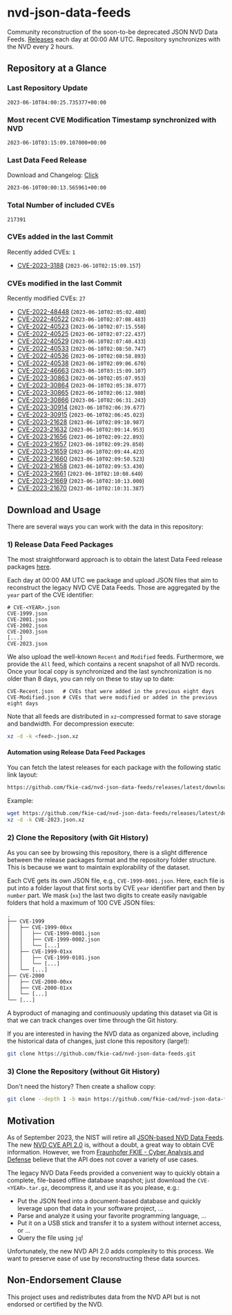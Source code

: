 # nvd-json-data-feeds

Community reconstruction of the soon-to-be deprecated JSON NVD Data Feeds. 
[Releases](https://github.com/fkie-cad/nvd-json-data-feeds/releases/latest) each day at 00:00 AM UTC.
Repository synchronizes with the NVD every 2 hours.

## Repository at a Glance

### Last Repository Update

```plain
2023-06-10T04:00:25.735377+00:00
```

### Most recent CVE Modification Timestamp synchronized with NVD

```plain
2023-06-10T03:15:09.107000+00:00
```

### Last Data Feed Release

Download and Changelog: [Click](https://github.com/fkie-cad/nvd-json-data-feeds/releases/latest)

```plain
2023-06-10T00:00:13.565961+00:00
```

### Total Number of included CVEs

```plain
217391
```

### CVEs added in the last Commit

Recently added CVEs: `1`

* [CVE-2023-3188](CVE-2023/CVE-2023-31xx/CVE-2023-3188.json) (`2023-06-10T02:15:09.157`)


### CVEs modified in the last Commit

Recently modified CVEs: `27`

* [CVE-2022-48448](CVE-2022/CVE-2022-484xx/CVE-2022-48448.json) (`2023-06-10T02:05:02.480`)
* [CVE-2022-40522](CVE-2022/CVE-2022-405xx/CVE-2022-40522.json) (`2023-06-10T02:07:08.483`)
* [CVE-2022-40523](CVE-2022/CVE-2022-405xx/CVE-2022-40523.json) (`2023-06-10T02:07:15.550`)
* [CVE-2022-40525](CVE-2022/CVE-2022-405xx/CVE-2022-40525.json) (`2023-06-10T02:07:22.437`)
* [CVE-2022-40529](CVE-2022/CVE-2022-405xx/CVE-2022-40529.json) (`2023-06-10T02:07:40.433`)
* [CVE-2022-40533](CVE-2022/CVE-2022-405xx/CVE-2022-40533.json) (`2023-06-10T02:08:50.747`)
* [CVE-2022-40536](CVE-2022/CVE-2022-405xx/CVE-2022-40536.json) (`2023-06-10T02:08:58.893`)
* [CVE-2022-40538](CVE-2022/CVE-2022-405xx/CVE-2022-40538.json) (`2023-06-10T02:09:06.670`)
* [CVE-2022-46663](CVE-2022/CVE-2022-466xx/CVE-2022-46663.json) (`2023-06-10T03:15:09.107`)
* [CVE-2023-30863](CVE-2023/CVE-2023-308xx/CVE-2023-30863.json) (`2023-06-10T02:05:07.953`)
* [CVE-2023-30864](CVE-2023/CVE-2023-308xx/CVE-2023-30864.json) (`2023-06-10T02:05:38.077`)
* [CVE-2023-30865](CVE-2023/CVE-2023-308xx/CVE-2023-30865.json) (`2023-06-10T02:06:12.980`)
* [CVE-2023-30866](CVE-2023/CVE-2023-308xx/CVE-2023-30866.json) (`2023-06-10T02:06:31.243`)
* [CVE-2023-30914](CVE-2023/CVE-2023-309xx/CVE-2023-30914.json) (`2023-06-10T02:06:39.677`)
* [CVE-2023-30915](CVE-2023/CVE-2023-309xx/CVE-2023-30915.json) (`2023-06-10T02:06:45.023`)
* [CVE-2023-21628](CVE-2023/CVE-2023-216xx/CVE-2023-21628.json) (`2023-06-10T02:09:10.987`)
* [CVE-2023-21632](CVE-2023/CVE-2023-216xx/CVE-2023-21632.json) (`2023-06-10T02:09:14.953`)
* [CVE-2023-21656](CVE-2023/CVE-2023-216xx/CVE-2023-21656.json) (`2023-06-10T02:09:22.893`)
* [CVE-2023-21657](CVE-2023/CVE-2023-216xx/CVE-2023-21657.json) (`2023-06-10T02:09:29.850`)
* [CVE-2023-21659](CVE-2023/CVE-2023-216xx/CVE-2023-21659.json) (`2023-06-10T02:09:44.423`)
* [CVE-2023-21660](CVE-2023/CVE-2023-216xx/CVE-2023-21660.json) (`2023-06-10T02:09:50.523`)
* [CVE-2023-21658](CVE-2023/CVE-2023-216xx/CVE-2023-21658.json) (`2023-06-10T02:09:53.430`)
* [CVE-2023-21661](CVE-2023/CVE-2023-216xx/CVE-2023-21661.json) (`2023-06-10T02:10:08.640`)
* [CVE-2023-21669](CVE-2023/CVE-2023-216xx/CVE-2023-21669.json) (`2023-06-10T02:10:13.000`)
* [CVE-2023-21670](CVE-2023/CVE-2023-216xx/CVE-2023-21670.json) (`2023-06-10T02:10:31.387`)


## Download and Usage

There are several ways you can work with the data in this repository:

### 1) Release Data Feed Packages

The most straightforward approach is to obtain the latest Data Feed release packages [here](https://github.com/fkie-cad/nvd-json-data-feeds/releases/latest).

Each day at 00:00 AM UTC we package and upload JSON files that aim to reconstruct the legacy NVD CVE Data Feeds.
Those are aggregated by the `year` part of the CVE identifier:

```
# CVE-<YEAR>.json
CVE-1999.json
CVE-2001.json
CVE-2002.json
CVE-2003.json
[...]
CVE-2023.json
```

We also upload the well-known `Recent` and `Modified` feeds.
Furthermore, we provide the `All` feed, which contains a recent snapshot of all NVD records.
Once your local copy is synchronized and the last synchronization is no older than 8 days, you can rely on these to stay up to date:

```plain
CVE-Recent.json   # CVEs that were added in the previous eight days
CVE-Modified.json # CVEs that were modified or added in the previous eight days
```

Note that all feeds are distributed in `xz`-compressed format to save storage and bandwidth.
For decompression execute:

```sh
xz -d -k <feed>.json.xz
```


#### Automation using Release Data Feed Packages

You can fetch the latest releases for each package with the following static link layout:

```sh
https://github.com/fkie-cad/nvd-json-data-feeds/releases/latest/download/CVE-<YEAR>.json.xz
```

Example:

```sh
wget https://github.com/fkie-cad/nvd-json-data-feeds/releases/latest/download/CVE-2023.json.xz
xz -d -k CVE-2023.json.xz
```

### 2) Clone the Repository (with Git History)

As you can see by browsing this repository, there is a slight difference between the release packages format and the repository folder structure.
This is because we want to maintain explorability of the dataset.

Each CVE gets its own JSON file, e.g., `CVE-1999-0001.json`.
Here, each file is put into a folder layout that first sorts by CVE `year` identifier part and then by `number` part.
We mask (`xx`) the last two digits to create easily navigable folders that hold a maximum of 100 CVE JSON files:

```plain
.
├── CVE-1999
│   ├── CVE-1999-00xx
│   │   ├── CVE-1999-0001.json
│   │   ├── CVE-1999-0002.json
│   │   └── [...]
│   ├── CVE-1999-01xx
│   │   ├── CVE-1999-0101.json
│   │   └── [...]
│   └── [...]
├── CVE-2000
│   ├── CVE-2000-00xx
│   ├── CVE-2000-01xx
│   └── [...]
└── [...]
```

A byproduct of managing and continuously updating this dataset via Git is that we can track changes over time through the Git history.

If you are interested in having the NVD data as organized above, including the historical data of changes, just clone this repository (large!):

```sh
git clone https://github.com/fkie-cad/nvd-json-data-feeds.git
```

### 3) Clone the Repository (without Git History)

Don't need the history? Then create a shallow copy:

```sh
git clone --depth 1 -b main https://github.com/fkie-cad/nvd-json-data-feeds.git
```

## Motivation

As of September 2023, the NIST will retire all [JSON-based NVD Data Feeds](https://nvd.nist.gov/vuln/data-feeds#divRetirementBanner-1).
The new [NVD CVE API 2.0](https://nvd.nist.gov/developers/vulnerabilities) is, without a doubt, a great way to obtain CVE information.
However, we from [Fraunhofer FKIE - Cyber Analysis and Defense](https://www.fkie.fraunhofer.de/en/departments/cad.html) believe that the API does not cover a variety of use cases.

The legacy NVD Data Feeds provided a convenient way to quickly obtain a complete, file-based offline database snapshot; just download the `CVE-<YEAR>.tar.gz`, decompress it, and use it as you please, e.g.:

* Put the JSON feed into a document-based database and quickly leverage upon that data in your software project, ...
* Parse and analyze it using your favorite programming language, ...
* Put it on a USB stick and transfer it to a system without internet access, or ...
* Query the file using `jq`!

Unfortunately, the new NVD API 2.0 adds complexity to this process.
We want to preserve ease of use by reconstructing these data sources.

## Non-Endorsement Clause

This project uses and redistributes data from the NVD API but is not endorsed or certified by the NVD.